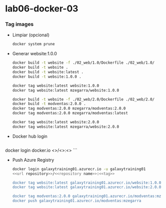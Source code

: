 # lab06-docker-03

### Tag images

* Limpiar (opcional)
    ```bash
    docker system prune
    ```

*  Generar website:1.0.0
    ```bash
    docker build -t website -f ./02_web/1.0/Dockerfile ./02_web/1.0/
    docker build -t website .
    docker build -t website:latest .
    docker build -t website:1.0.0 .

    docker tag website:latest website:1.0.0
    docker tag website:latest mzegarra/website:1.0.0

    docker build -t website -f ./02_web/2.0/Dockerfile ./02_web/2.0/
    docker build -t modventas:2.0.0 .
    docker tag modventas:2.0.0 mzegarra/modventas:2.0.0
    docker tag modventas:2.0.0 mzegarra/modventas:latest

    docker tag website:latest website:2.0.0
    docker tag website:latest mzegarra/website:2.0.0
    ```

* Docker hub login
    ```bash
 docker login docker.io
    <<user>>/<<repository name>>:<<tag>>
    ```

* Push Azure Registry
    ```bash
    docker login galaxytraining01.azurecr.io -u galaxytraining01
    <<url repository>>/<<repository name>>:<<tag>>

    docker tag website:latest galaxytraining01.azurecr.io/website:1.0.0
    docker tag website:latest galaxytraining01.azurecr.io/website:2.0.0

    docker tag modventas:2.0.0 galaxytraining01.azurecr.io/modventas:mzegarra
    docker push galaxytraining01.azurecr.io/modventas:mzegarra

    ```